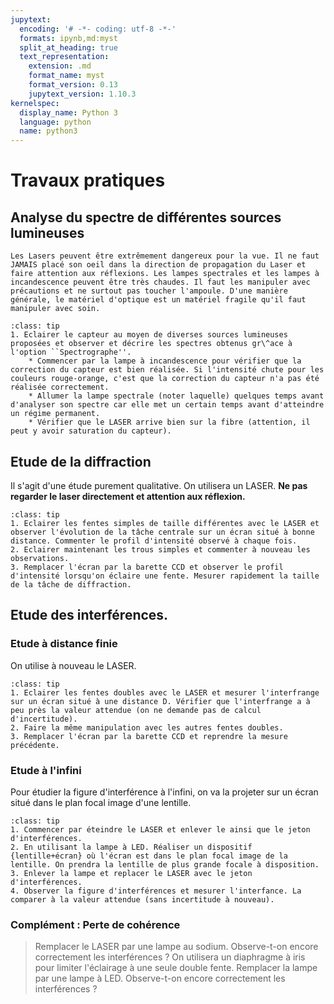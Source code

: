 ```yaml
---
jupytext:
  encoding: '# -*- coding: utf-8 -*-'
  formats: ipynb,md:myst
  split_at_heading: true
  text_representation:
    extension: .md
    format_name: myst
    format_version: 0.13
    jupytext_version: 1.10.3
kernelspec:
  display_name: Python 3
  language: python
  name: python3
---
```


# Travaux pratiques

## Analyse du spectre de différentes sources lumineuses
````{attention} 
Les Lasers peuvent être extrêmement dangereux pour la vue. Il ne faut JAMAIS placé son oeil dans la direction de propagation du Laser et faire attention aux réflexions. Les lampes spectrales et les lampes à incandescence peuvent être très chaudes. Il faut les manipuler avec précautions et ne surtout pas toucher l'ampoule. D'une manière générale, le matériel d'optique est un matériel fragile qu'il faut manipuler avec soin.
````

````{admonition} Obtenir différents spectre lumineux
:class: tip
1. Eclairer le capteur au moyen de diverses sources lumineuses proposées et observer et décrire les spectres obtenus gr\^ace à l'option ``Spectrographe''.
    * Commencer par la lampe à incandescence pour vérifier que la correction du capteur est bien réalisée. Si l'intensité chute pour les couleurs rouge-orange, c'est que la correction du capteur n'a pas été réalisée correctement.
    * Allumer la lampe spectrale (noter laquelle) quelques temps avant d'analyser son spectre car elle met un certain temps avant d'atteindre un régime permanent.
    * Vérifier que le LASER arrive bien sur la fibre (attention, il peut y avoir saturation du capteur).

````
## Etude de la diffraction

Il s'agit d'une étude purement qualitative. On utilisera un LASER. __Ne pas regarder le laser directement et attention aux réflexion.__

````{admonition} Etude de la diffraction
:class: tip
1. Eclairer les fentes simples de taille différentes avec le LASER et observer l'évolution de la tâche centrale sur un écran situé à bonne distance. Commenter le profil d'intensité observé à chaque fois.
2. Eclairer maintenant les trous simples et commenter à nouveau les observations.
3. Remplacer l'écran par la barette CCD et observer le profil d'intensité lorsqu'on éclaire une fente. Mesurer rapidement la taille de la tâche de diffraction.
````

## Etude des interférences.
### Etude à distance finie
On utilise à nouveau le LASER.

````{admonition} Etude des interférences
:class: tip
1. Eclairer les fentes doubles avec le LASER et mesurer l'interfrange sur un écran situé à une distance D. Vérifier que l'interfrange a à peu près la valeur attendue (on ne demande pas de calcul d'incertitude).
2. Faire la même manipulation avec les autres fentes doubles.
3. Remplacer l'écran par la barette CCD et reprendre la mesure précédente.
````

### Etude à l'infini

Pour étudier la figure d'interférence à l'infini, on va la projeter sur un écran situé dans le plan focal image d'une lentille.

````{admonition} Distance focale de la lentille
:class: tip
1. Commencer par éteindre le LASER et enlever le ainsi que le jeton d'interférences.
2. En utilisant la lampe à LED. Réaliser un dispositif {lentille+écran} où l'écran est dans le plan focal image de la lentille. On prendra la lentille de plus grande focale à disposition.
3. Enlever la lampe et replacer le LASER avec le jeton d'interférences.
4. Observer la figure d'interférences et mesurer l'interfance. La comparer à la valeur attendue (sans incertitude à nouveau).
````

### Complément : Perte de cohérence
> Remplacer le LASER par une lampe au sodium. Observe-t-on encore correctement les interférences ? On utilisera un diaphragme à iris pour limiter l'éclairage à une seule double fente.
> Remplacer la lampe par une lampe à LED. Observe-t-on encore correctement les interférences ?
